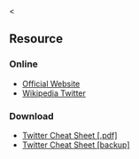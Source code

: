 &lt;

Resource
--------

### Online

-   [Official Website](http://twitter.com/)
-   [Wikipedia Twitter](http://en.wikipedia.org/wiki/Twitter)

### Download

-   [Twitter Cheat Sheet \[.pdf\]](http://www.docstoc.com/docs/15187878/Twitter-Cheat-Sheet)
-   [Twitter Cheat Sheet \[backup\]](static/cs/Twitter.Cheat.Sheet.pdf)
